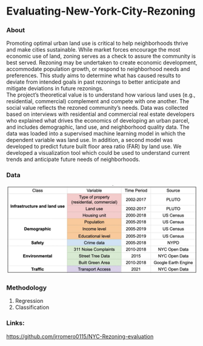 # Evaluating-New-York-City-Rezoning

### About

 Promoting optimal urban land use is critical to help neighborhoods thrive and make cities sustainable.  While market forces encourage the most economic use of land, zoning serves as a check to assure the community is best served. Rezoning may be undertaken to create economic development, accommodate population growth, or respond to neighborhood needs and preferences. This study aims to determine what has caused results to deviate from intended goals in past rezonings to better anticipate and mitigate deviations in future rezonings.  
The project’s theoretical value is to understand how various land uses (e.g., residential, commercial) complement and compete with one another. The social value reflects the rezoned community’s needs.  Data was collected based on interviews with residential and commercial real estate developers who explained what drives the economics of developing an urban parcel, and includes demographic, land use, and neighborhood quality data. The data was loaded into a supervised machine learning model in which the dependent variable was land use. In addition, a second model was developed to predict future built floor area ratio (FAR) by land use. We developed a visualization tool which could be used to understand current trends and anticipate future needs of neighborhoods.

### Data
![Data](https://github.com/jljuli/nyc-rezoning/blob/main/Img/Data.JPG)

### Methodology

1. Regression
2. Classification

### Links:
https://github.com/jrromero0115/NYC-Rezoning-evaluation
